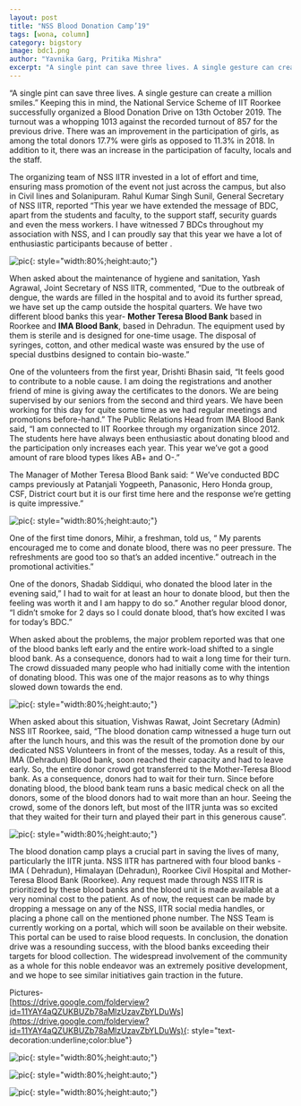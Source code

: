 ```yaml
---
layout: post
title: "NSS Blood Donation Camp’19"
tags: [wona, column]
category: bigstory
image: bdc1.png
author: "Yavnika Garg, Pritika Mishra"
excerpt: "A single pint can save three lives. A single gesture can create a million smiles."
---
```


“A single pint can save three lives. A single gesture can create a million smiles.”
Keeping this in mind, the National Service Scheme of IIT Roorkee successfully organized a Blood Donation Drive on 13th October 2019. The turnout was a whopping 1013 against the recorded turnout of 857 for the previous drive. There was an improvement in the participation of girls, as among the total donors 17.7% were girls as opposed to 11.3% in 2018. In addition to it, there was an increase in the participation of faculty, locals and the staff. 

The organizing team of NSS IITR  invested in a lot of effort and time, ensuring  mass promotion of the event not just across the campus, but also in Civil lines and Solanipuram. Rahul Kumar Singh Sunil, General Secretary of NSS IITR, reported “This year we have extended the message of BDC, apart from the students and faculty, to the support staff, security guards and even the mess workers. I have witnessed 7 BDCs throughout my association with NSS, and I can proudly say that this year we have a lot of enthusiastic participants because of better .

![pic](/images/posts/bdc2.jpg){: style="width:80%;height:auto;"}

When asked about the maintenance of hygiene and sanitation, Yash Agrawal, Joint Secretary of NSS IITR, commented, “Due to the outbreak of dengue, the wards are filled in the hospital and to avoid its further spread, we have set up the camp outside the hospital quarters. We have two different blood banks this year- **Mother Teresa Blood Bank** based in Roorkee and **IMA Blood Bank**, based in Dehradun. The equipment used by them is sterile and is designed for one-time usage. The disposal of syringes, cotton, and other medical waste was ensured by the use of special dustbins designed to contain bio-waste.”


One of the volunteers from the first year, Drishti Bhasin said, “It feels good to contribute to a noble cause. I am doing the registrations and another friend of mine is giving away the certificates to the donors. We are being supervised by our seniors from the second and third years. We have been working for this day for quite some time as we had regular meetings and promotions before-hand.”
The Public Relations Head from IMA Blood Bank said, “I am connected to IIT Roorkee through my organization since 2012. The students here have always been enthusiastic about donating blood and the participation only increases each year. This year we’ve got a good amount of  rare blood types likes AB+ and O-.”

The Manager of Mother Teresa Blood Bank said: “ We’ve conducted BDC camps previously at Patanjali Yogpeeth, Panasonic, Hero Honda group, CSF, District court but it is our first time here and the response we’re getting is quite impressive.”

![pic](/images/posts/bdc3.jpg){: style="width:80%;height:auto;"}

One of the first time donors, Mihir, a freshman, told us, “ My parents encouraged me to come and donate blood, there was no peer pressure. The refreshments are good too so that’s an added incentive.”
outreach in the promotional activities.” 

One of the donors, Shadab Siddiqui,  who donated the blood  later in the evening said,” I had to wait for at least an hour to donate blood, but then the feeling was worth it and I am happy to do so.”
Another regular blood donor, “I didn’t smoke for 2 days so I could donate blood, that’s how excited I was for today’s BDC.”


When asked about the problems, the major problem reported was that one of the blood banks left early and the entire work-load shifted to a single blood bank. As a consequence, donors had to wait a long time for their turn. The crowd dissuaded many people who had initially come with the intention of donating blood. This was one of the major reasons as to why things slowed down towards the end.

![pic](/images/posts/bdc4.jpg){: style="width:80%;height:auto;"}


When asked about this situation, Vishwas Rawat, Joint Secretary (Admin) NSS IIT Roorkee, said, “The blood donation camp witnessed a huge turn out after the lunch hours, and this was the result of the promotion done by our dedicated NSS Volunteers in front of the messes, today.  As a result of this, IMA (Dehradun) Blood bank, soon reached their capacity and had to leave early. So, the entire donor crowd got transferred to the Mother-Teresa Blood bank. As a consequence, donors had to wait for their turn. Since before donating blood, the blood bank team runs a basic medical check on all the donors, some of the blood donors had to wait more than an hour. Seeing the crowd, some of the donors left, but most of the IITR junta was so excited that they waited for their turn and played their part in this generous cause”. 

![pic](/images/posts/bdc5.jpg){: style="width:80%;height:auto;"}

The blood donation camp plays a crucial part in saving the lives of many, particularly the IITR junta. NSS IITR has partnered with four blood banks - IMA ( Dehradun), Himalayan (Dehradun), Roorkee Civil Hospital and Mother-Teresa Blood Bank (Roorkee). Any request made through NSS IITR is prioritized by these blood banks and the blood unit is made available at a very nominal cost to the patient. As of now, the request can be made by dropping a message on any of the NSS, IITR social media handles, or placing a phone call on the mentioned phone number. The NSS Team is currently working on a portal, which will soon be available on their website. This portal can be used to raise blood requests.
In conclusion, the donation drive was a resounding success, with the blood banks exceeding their targets for blood collection. The widespread involvement of the community as a whole for this noble endeavor was an extremely positive development, and we hope to see similar initiatives gain traction in the future.


Pictures-<br>
[https://drive.google.com/folderview?id=11YAY4aQZUKBUZb78aMlzUzavZbYLDuWs](https://drive.google.com/folderview?id=11YAY4aQZUKBUZb78aMlzUzavZbYLDuWs){: style="text-decoration:underline;color:blue"}

![pic](/images/posts/bdc6.jpg){: style="width:80%;height:auto;"}

![pic](/images/posts/bdc7.jpg){: style="width:80%;height:auto;"}

![pic](/images/posts/bdc8.jpg){: style="width:80%;height:auto;"}




